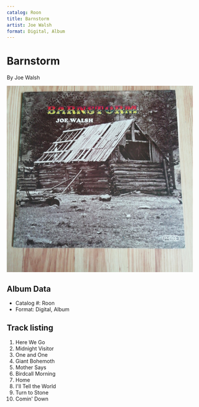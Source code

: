 ```yaml
---
catalog: Roon
title: Barnstorm
artist: Joe Walsh
format: Digital, Album
---
```


# Barnstorm

By Joe Walsh

![](../../assets/albumcovers/Joe_Walsh-Barnstorm.png)

## Album Data

- Catalog #: Roon
- Format: Digital, Album


## Track listing


1. Here We Go
2. Midnight Visitor
3. One and One
4. Giant Bohemoth
5. Mother Says
6. Birdcall Morning
7. Home
8. I'll Tell the World
9. Turn to Stone
10. Comin' Down

